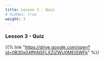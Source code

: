 ```yaml
---
title: Lesson 3 - Quiz 
# hidden: true 
weight: 3
---
```


### Lesson 3 - Quiz

{{% link "https://drive.google.com/open?id=0B30x04ffhNSFLXZiZWU0MEtSWFk" %}}
